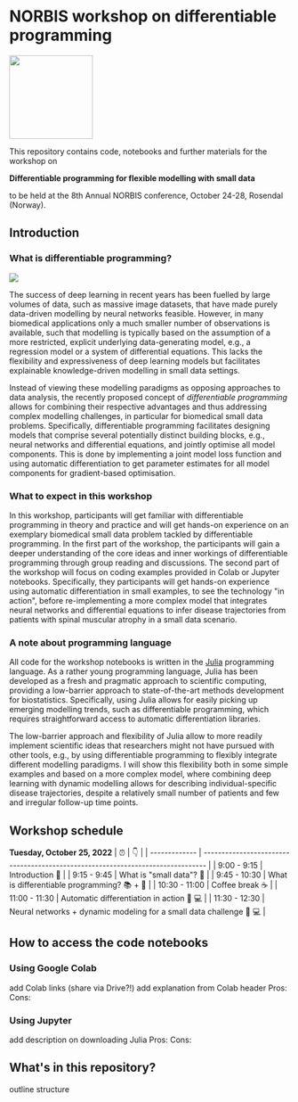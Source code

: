 # NORBIS workshop on differentiable programming

<img src="https://pbs.twimg.com/profile_images/588692815372103680/8SETYsn3_400x400.jpg" width="150" height="150" />

This repository contains code, notebooks and further materials for the workshop on 

**Differentiable programming for flexible modelling with small data** 

to be held at the 8th Annual NORBIS conference, October 24-28, Rosendal (Norway). 

## Introduction 

### What is differentiable programming? 

![](differentiable_programming_overview.jpg)

The success of deep learning in recent years has been fuelled by large volumes of data, such as massive image datasets, that have made purely data-driven modelling by neural networks feasible. 
However, in many biomedical applications only a much smaller number of observations is available, such that modelling is typically based on the assumption of a more restricted, explicit underlying data-generating model, e.g., a regression model or a system of differential equations. This lacks the flexibility and expressiveness of deep learning models but facilitates explainable knowledge-driven modelling in small data settings. 

Instead of viewing these modelling paradigms as opposing approaches to data analysis, the recently proposed concept of *differentiable programming* allows for combining their respective advantages and thus addressing complex modelling challenges, in particular for biomedical small data problems. Specifically, differentiable programming facilitates designing models that comprise several potentially distinct building blocks, e.g., neural networks and differential equations, and jointly optimise all model components. This is done by implementing a joint model loss function and using automatic differentiation to get parameter estimates for all model components for gradient-based optimisation. 

### What to expect in this workshop

In this workshop, participants will get familiar with differentiable programming in theory and practice and will get hands-on experience on an exemplary biomedical small data problem tackled by differentiable programming. In the first part of the workshop, the participants will gain a deeper understanding of the core ideas and inner workings of differentiable programming through group reading and discussions. The second part of the workshop will focus on coding examples provided in Colab or Jupyter notebooks. Specifically, they participants will get hands-on experience using automatic differentiation in small examples, to see the technology "in action", before re-implementing a more complex model that integrates neural networks and differential equations to infer disease trajectories from patients with spinal muscular atrophy in a small data scenario.

### A note about programming language 

All code for the workshop notebooks is written in the [Julia](https://julialang.org) programming language. As a rather young programming language, Julia has been developed as a fresh and pragmatic approach to scientific computing, providing a low-barrier approach to state-of-the-art methods development for biostatistics. Specifically, using Julia allows for easily picking up emerging modelling trends, such as differentiable programming, which requires straightforward access to automatic differentiation libraries. 

The low-barrier approach and flexibility of Julia allow to more readily implement scientific ideas that researchers might not have pursued with other tools, e.g., by using differentiable programming to flexibly integrate different modelling paradigms. I will show this flexibility both in some simple examples and based on a more complex model, where combining deep learning with dynamic modelling allows for describing individual-specific disease trajectories, despite a relatively small number of patients and few and irregular follow-up time points.

## Workshop schedule 

**Tuesday, October 25, 2022**
| :alarm_clock: | :point_down:                                                                    |
| ------------- | ------------------------------------------------------------------------------- |
| 9:00 - 9:15   | Introduction :wave:                                                             |
| 9:15 - 9:45   | What is "small data"?  :speech_balloon:                                                    |
| 9:45 - 10:30  | What is differentiable programming? :books: + :speech_balloon:                           |
| 10:30 - 11:00 | Coffee break :coffee:                                                           |
| 11:00 - 11:30 | Automatic differentiation in action :clap: :computer:                           |
| 11:30 - 12:30 | Neural networks + dynamic modeling for a small data challenge :clap: :computer: |

## How to access the code notebooks 

### Using Google Colab 

add Colab links (share via Drive?!)
add explanation from Colab header 
Pros: 
Cons: 

### Using Jupyter 

add description on downloading Julia
Pros: 
Cons: 

## What's in this repository? 

outline structure
